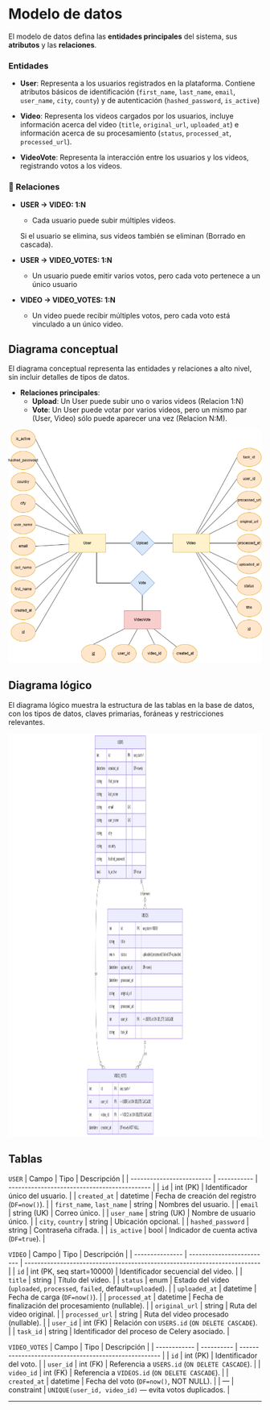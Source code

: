 # Modelo de datos

El modelo de datos defina las **entidades principales** del sistema, sus **atributos** y las **relaciones**.

### Entidades
* **User**: Representa a los usuarios registrados en la plataforma. Contiene atributos básicos de identificación (`first_name`, `last_name`, `email`, `user_name`, `city`, `county`) y de autenticación (`hashed_password`, `is_active`)

* **Video**: Representa los videos cargados por los usuarios, incluye información acerca del video (`title`, `original_url`, `uploaded_at`) e información acerca de su procesamiento (`status`, `processed_at`, `processed_url`).

* **VideoVote**: Representa la interacción entre los usuarios y los videos, registrando votos a los videos.

### 🔗 Relaciones

* **USER -> VIDEO: 1:N**
    * Cada usuario puede subir múltiples videos. 
    
    Si el usuario se elimina, sus videos también se eliminan (Borrado en cascada).

* **USER -> VIDEO_VOTES: 1:N**
    * Un usuario puede emitir varios votos, pero cada voto pertenece a un único usuario

* **VIDEO -> VIDEO_VOTES: 1:N**
    * Un video puede recibir múltiples votos, pero cada voto está vinculado a un único video.

## Diagrama conceptual

El diagrama conceptual representa las entidades y relaciones a alto nivel, sin incluir detalles de tipos de datos.

* **Relaciones principales**:
    * **Upload**: Un User puede subir uno o varios videos (Relacion 1:N)
    * **Vote**: Un User puede votar por varios videos, pero un mismo par (User, Video) sólo puede aparecer una vez (Relacion N:M).

<p align="center"> <img src="img/DiagramaConceptual.png" alt="Diagrama Conceptual" width="600"/> </p>

## Diagrama lógico

El diagrama lógico muestra la estructura de las tablas en la base de datos, con los tipos de datos, claves primarias, foráneas y restricciones relevantes.

<p align="center">
  <img src="img/DiagramaLogico.png" alt="Diagrama Lógico" height="800"/>
</p>

## Tablas

`USER` 
| Campo                     | Tipo        | Descripción                                  |
| ------------------------- | ----------- | -------------------------------------------- |
| `id`                      | int (PK)    | Identificador único del usuario.             |
| `created_at`              | datetime    | Fecha de creación del registro (`DF=now()`). |
| `first_name`, `last_name` | string      | Nombres del usuario.                         |
| `email`                   | string (UK) | Correo único.                                |
| `user_name`               | string (UK) | Nombre de usuario único.                     |
| `city`, `country`         | string      | Ubicación opcional.                          |
| `hashed_password`         | string      | Contraseña cifrada.                          |
| `is_active`               | bool        | Indicador de cuenta activa (`DF=true`).      |

`VIDEO` 
| Campo           | Tipo                      | Descripción                                                               |
| --------------- | ------------------------- | ------------------------------------------------------------------------- |
| `id`            | int (PK, seq start=10000) | Identificador secuencial del video.                                       |
| `title`         | string                    | Título del video.                                                         |
| `status`        | enum                      | Estado del video (`uploaded`, `processed`, `failed`, default=`uploaded`). |
| `uploaded_at`   | datetime                  | Fecha de carga (`DF=now()`).                                              |
| `processed_at`  | datetime                  | Fecha de finalización del procesamiento (nullable).                       |
| `original_url`  | string                    | Ruta del video original.                                                  |
| `processed_url` | string                    | Ruta del video procesado (nullable).                                      |
| `user_id`       | int (FK)                  | Relación con `USERS.id` (`ON DELETE CASCADE`).                            |
| `task_id`       | string                    | Identificador del proceso de Celery asociado.                             |

`VIDEO_VOTES` 
| Campo        | Tipo       | Descripción                                           |
| ------------ | ---------- | ----------------------------------------------------- |
| `id`         | int (PK)   | Identificador del voto.                               |
| `user_id`    | int (FK)   | Referencia a `USERS.id` (`ON DELETE CASCADE`).        |
| `video_id`   | int (FK)   | Referencia a `VIDEOS.id` (`ON DELETE CASCADE`).       |
| `created_at` | datetime   | Fecha del voto (`DF=now()`, NOT NULL).                |
| —            | constraint | `UNIQUE(user_id, video_id)` — evita votos duplicados. |

---
